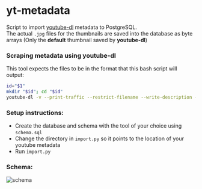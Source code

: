 # yt-metadata
Script to import [youtube-dl](https://github.com/rg3/youtube-dl) metadata to PostgreSQL.    
The actual `.jpg` files for the thumbnails are saved into the database as byte arrays (Only the **default** 
thumbnail saved by **youtube-dl**)

### Scraping metadata using youtube-dl
This tool expects the files to be in the format that this bash script will output:
```bash
id="$1"
mkdir "$id"; cd "$id"
youtube-dl -v --print-traffic --restrict-filename --write-description --write-info-json --write-annotations --write-thumbnail --all-subs --write-sub --skip-download --ignore-config --ignore-errors --geo-bypass --youtube-skip-dash-manifest https://www.youtube.com/watch?v=$id
```

### Setup instructions:
* Create the database and schema with the tool of your choice using `schema.sql`
* Change the directory in `import.py` so it points to the location of your youtube metadata
* Run `import.py`

### Schema:
![schema](https://user-images.githubusercontent.com/7120851/42967825-72bc88fe-8b6f-11e8-81a7-f8e7e17077d8.png)
